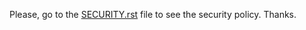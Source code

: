 Please, go to the [SECURITY.rst](https://github.com/Nekmo/pip-rating/blob/master/SECURITY.rst) file to see the security policy. Thanks.
